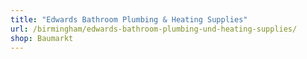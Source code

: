 ```yaml
---
title: "Edwards Bathroom Plumbing & Heating Supplies"
url: /birmingham/edwards-bathroom-plumbing-und-heating-supplies/
shop: Baumarkt
---
```

